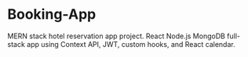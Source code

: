 # Booking-App
MERN stack hotel reservation app project. React Node.js MongoDB full-stack app using Context API, JWT, custom hooks, and React calendar.
